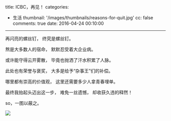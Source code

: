 title: ICBC，再见！
categories:
  - 生活
thumbnail: '/images/thumbnails/reasons-for-quit.jpg'
cc: false
comments: true
date: 2016-04-24 00:10:00

---
再闪亮的螺丝钉，
终究是螺丝钉。
<!-- more --><!-- indicate-the-source -->
熬是大多数人的宿命，
默默忍受着大企业病。

或许能守得云开雾散，
毕竟也抛洒了汗水积累了人脉。

此处也有荣誉与褒奖，
大多是给予“杂事王”们的补偿。

哪里都有崇高的价值观，
这里还需要多少人拿青春埋单。

最终我抬起头迈出这一步，
难免一丝遗憾，
却收获久违的释然！

so，一图以蔽之。

![](/images/posts/reasons-for-quit/why_will_change_jobs.jpg)